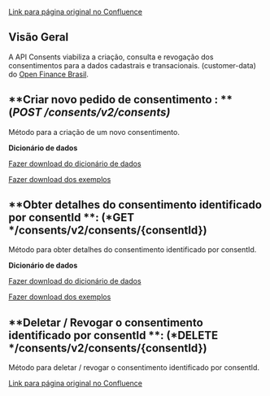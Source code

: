 [Link para página original no Confluence](https://openfinancebrasil.atlassian.net/wiki/spaces/OF/pages/128778267)

## **Visão Geral**

A API Consents viabiliza a criação, consulta e revogação dos consentimentos para a dados cadastrais e transacionais. (customer-data) do [Open Finance Brasil](https://openfinancebrasil.org.br/).

## **Criar novo pedido de consentimento : **(*POST /consents/v2/consents)*

Método para a criação de um novo consentimento.

**Dicionário de dados**

[Fazer download do dicionário de dados](https://openbanking-brasil.github.io/openapi/dictionary/consentsPostConsents_v2.csv)

[Fazer download dos exemplos](https://openfinancebrasil.atlassian.net/wiki/download/attachments/101482514/consents.csv?version=2&amp;amp;modificationDate=1683665990545&amp;amp;cacheVersion=1&amp;amp;api=v2&amp;download=true)

## **Obter detalhes do consentimento identificado por consentId **: (*GET */consents/v2/consents/{consentId})

Método para obter detalhes do consentimento identificado por consentId.

**Dicionário de dados**

[Fazer download do dicionário de dados](https://openbanking-brasil.github.io/openapi/dictionary/consentsGetConsentsConsentId_v2.csv)

[Fazer download dos exemplos](https://openfinancebrasil.atlassian.net/wiki/download/attachments/101482514/consents_consentId.csv?api=v2&amp;download=true)

## **Deletar / Revogar o consentimento identificado por consentId **: (*DELETE */consents/v2/consents/{consentId})

Método para deletar / revogar o consentimento identificado por consentId.

[Link para página original no Confluence](https://openfinancebrasil.atlassian.net/wiki/spaces/OF/pages/128778267)
